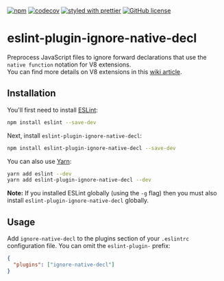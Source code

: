 [![npm](https://img.shields.io/npm/v/eslint-plugin-ignore-native-decl.svg)](https://www.npmjs.com/package/eslint-plugin-ignore-native-decl)
[![codecov](https://codecov.io/gh/darahak/eslint-plugin-ignore-native-decl/branch/master/graph/badge.svg)](https://codecov.io/gh/darahak/eslint-plugin-ignore-native-decl)
[![styled with prettier](https://img.shields.io/badge/styled_with-prettier-ff69b4.svg)](https://github.com/prettier/prettier)
[![GitHub license](https://img.shields.io/badge/license-MIT-blue.svg)](https://raw.githubusercontent.com/darahak/eslint-plugin-ignore-native-decl/master/LICENSE)

# eslint-plugin-ignore-native-decl

Preprocess JavaScript files to ignore forward declarations that use the `native function` notation for V8 extensions.  
You can find more details on V8 extensions in this [wiki article](https://github.com/adobe/brackets-shell/wiki/Writing-V8-Extensions).

## Installation

You'll first need to install [ESLint](http://eslint.org):

```bash
npm install eslint --save-dev
```

Next, install `eslint-plugin-ignore-native-decl`:

```bash
npm install eslint-plugin-ignore-native-decl --save-dev
```

You can also use [Yarn](https://yarnpkg.com/en/):

```bash
yarn add eslint --dev
yarn add eslint-plugin-ignore-native-decl --dev
```

**Note:** If you installed ESLint globally (using the `-g` flag) then you must also install `eslint-plugin-ignore-native-decl` globally.

## Usage

Add `ignore-native-decl` to the plugins section of your `.eslintrc` configuration file. You can omit the `eslint-plugin-` prefix:

```json
{
  "plugins": ["ignore-native-decl"]
}
```
